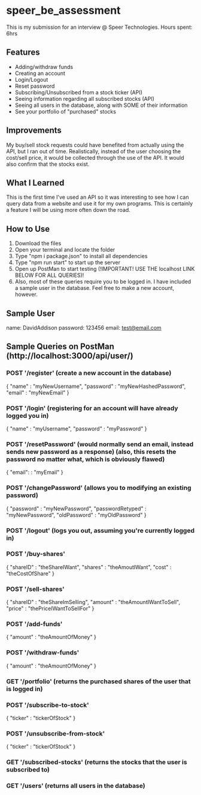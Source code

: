 # speer_be_assessment
This is my submission for an interview @ Speer Technologies. Hours spent: 6hrs

## Features
- Adding/withdraw funds
- Creating an account
- Login/Logout
- Reset password
- Subscribing/Unsubscribed from a stock ticker (API)
- Seeing information regarding all subscribed stocks (API)
- Seeing all users in the database, along with SOME of their information
- See your portfolio of "purchased" stocks

## Improvements
My buy/sell stock requests could have benefited from actually using the API, but I ran out of time. Realistically, instead of the user choosing the cost/sell price, it would be collected through the use of the API. It would also confirm that the stocks exist.

## What I Learned
This is the first time I've used an API so it was interesting to see how I can query data from a website and use it for my own programs. This is certainly a feature I will be using more often down the road.

## How to Use
1. Download the files
2. Open your terminal and locate the folder
3. Type "npm i package.json" to install all dependencies
4. Type "npm run start" to start up the server
5. Open up PostMan to start testing (!IMPORTANT! USE THE localhost LINK BELOW FOR ALL QUERIES)!
6. Also, most of these queries require you to be logged in. I have included a sample user in the database. Feel free to make a new account, however.


## Sample User
name:       DavidAddison
password:   123456
email:      test@email.com

## Sample Queries on PostMan (http://localhost:3000/api/user/)
### POST '/register' (create a new account in the database)
{
  "name"      : "myNewUsername",
  "password"  : "myNewHashedPassword",
  "email"     : "myNewEmail"
}

### POST '/login' (registering for an account will have already logged you in)
{
  "name"          : "myUsername",
  "password"      : "myPassword"
}

### POST '/resetPassword' (would normally send an email, instead sends new password as a response) (also, this resets the password no matter what, which is obviously flawed)
{
  "email":        : "myEmail" 
}

### POST '/changePassword' (allows you to modifying an existing password)
{
  "password"        : "myNewPassword",
  "passwordRetyped" : "myNewPassword",
  "oldPassword"     : "myOldPassword"
}

### POST '/logout' (logs you out, assuming you're currently logged in)

### POST '/buy-shares'
{
  "shareID"          : "theShareIWant",
  "shares"           : "theAmoutIWant",
  "cost"             : "theCostOfShare"
}

### POST '/sell-shares'
{
  "shareID"           : "theShareImSelling",
  "amount"            : "theAmountIWantToSell",
  "price"             : "thePriceIWantToSellFor"
}

### POST '/add-funds'
{
  "amount"            : "theAmountOfMoney"
}

### POST '/withdraw-funds'
{
  "amount"            : "theAmountOfMoney"
}

### GET '/portfolio' (returns the purchased shares of the user that is logged in)

### POST '/subscribe-to-stock'
{
  "ticker"            : "tickerOfStock"
}

### POST '/unsubscribe-from-stock'
{
  "ticker"            : "tickerOfStock"
}

### GET '/subscribed-stocks' (returns the stocks that the user is subscribed to)

### GET '/users' (returns all users in the database)
